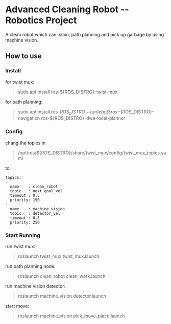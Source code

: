 # Advanced Cleaning Robot -- Robotics Project
A clean robot which can: slam, path planning and pick up garbage by using machine vision.

## How to use
### Install
for twist mux:
> sudo apt install ros-${ROS_DISTRO}-twist-mux


for path planning:
> sudo apt install ros-${ROS_DISTRO}-turtlebot3 ros-${ROS_DISTRO}-navigation ros-${ROS_DISTRO}-dwa-local-planner

### Config
chang the topics in 
> /opt/ros/${ROS_DISTRO}/share/twist_mux/config/twist_mux_topics.yaml

to

```
topics:
-
  name    : clean_robot
  topic   : next_goal_vel
  timeout : 0.5
  priority: 150
-
  name    : machine_vision
  topic   : detector_vel
  timeout : 0.5
  priority: 250
```

### Start Running
run twist mux:
> roslaunch twist_mux twist_mux.launch

run path planning node:
> roslaunch clean_robot clean_work.launch
  
run machine vision detector:
> roslaunch machine_vision detector.launch

start move:
> roslaunch machine_vision pick_move_place.launch
